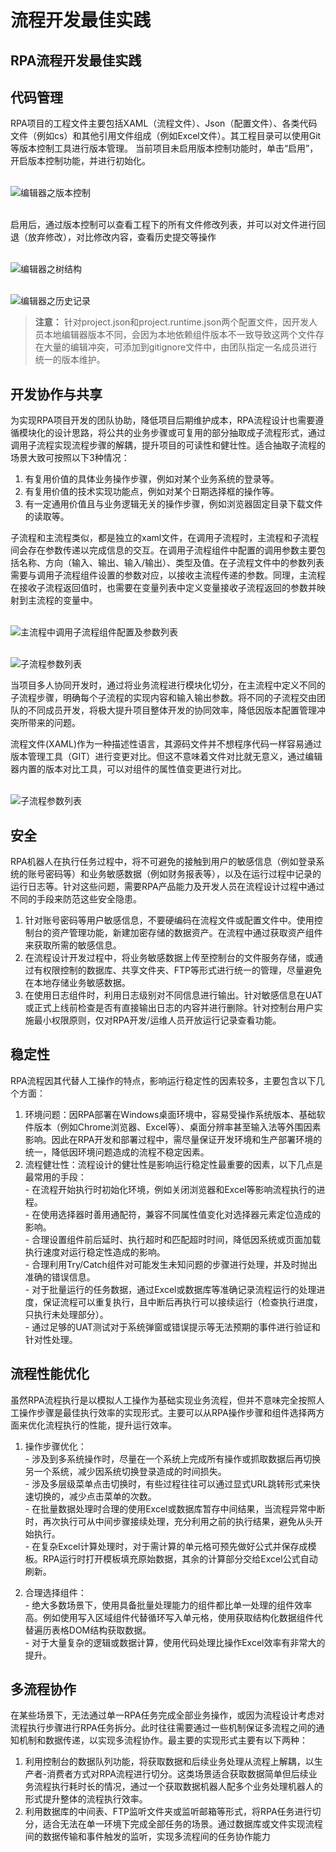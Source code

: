 # 流程开发最佳实践

## RPA流程开发最佳实践
## 代码管理

 RPA项目的工程文件主要包括XAML（流程文件）、Json（配置文件）、各类代码文件（例如cs）和其他引用文件组成（例如Excel文件）。其工程目录可以使用Git等版本控制工具进行版本管理。
当前项目未启用版本控制功能时，单击“启用”，开启版本控制功能，并进行初始化。

</br> ![编辑器之版本控制](https://docimages.blob.core.chinacloudapi.cn/images/DeveloperGuide/lmx-1.png)


</br> 启用后，通过版本控制可以查看工程下的所有文件修改列表，并可以对文件进行回退（放弃修改），对比修改内容，查看历史提交等操作


</br> ![编辑器之树结构](https://docimages.blob.core.chinacloudapi.cn/images/DeveloperGuide/lmx-2.png)

</br> ![编辑器之历史记录](https://docimages.blob.core.chinacloudapi.cn/images/DeveloperGuide/lmx-3.png)

> **注意：**
> 针对project.json和project.runtime.json两个配置文件，因开发人员本地编辑器版本不同，会因为本地依赖组件版本不一致导致这两个文件存在大量的编辑冲突，可添加到gitignore文件中，由团队指定一名成员进行统一的版本维护。


## 开发协作与共享
为实现RPA项目开发的团队协助，降低项目后期维护成本，RPA流程设计也需要遵循模块化的设计思路，将公共的业务步骤或可复用的部分抽取成子流程形式，通过调用子流程实现流程步骤的解耦，提升项目的可读性和健壮性。适合抽取子流程的场景大致可按照以下3种情况：
1. 有复用价值的具体业务操作步骤，例如对某个业务系统的登录等。
2. 有复用价值的技术实现功能点，例如对某个日期选择框的操作等。
3. 有一定通用价值且与业务逻辑无关的操作步骤，例如浏览器固定目录下载文件的读取等。

子流程和主流程类似，都是独立的xaml文件，在调用子流程时，主流程和子流程间会存在参数传递以完成信息的交互。在调用子流程组件中配置的调用参数主要包括名称、方向（输入、输出、输入/输出）、类型及值。在子流程文件中的参数列表需要与调用子流程组件设置的参数对应，以接收主流程传递的参数。同理，主流程在接收子流程返回值时，也需要在变量列表中定义变量接收子流程返回的参数并映射到主流程的变量中。



</br>![主流程中调用子流程组件配置及参数列表](https://docimages.blob.core.chinacloudapi.cn/images/DeveloperGuide/lmx-4.png)

</br>![子流程参数列表](https://docimages.blob.core.chinacloudapi.cn/images/DeveloperGuide/lmx-5.png)

当项目多人协同开发时，通过将业务流程进行模块化切分，在主流程中定义不同的子流程步骤，明确每个子流程的实现内容和输入输出参数。将不同的子流程交由团队的不同成员开发，将极大提升项目整体开发的协同效率，降低因版本配置管理冲突所带来的问题。

流程文件(XAML)作为一种描述性语言，其源码文件并不想程序代码一样容易通过版本管理工具（GIT）进行变更对比。但这不意味着文件对比就无意义，通过编辑器内置的版本对比工具，可以对组件的属性值变更进行对比。

</br>![子流程参数列表](https://docimages.blob.core.chinacloudapi.cn/images/DeveloperGuide/lmx-6.png)


## 安全
RPA机器人在执行任务过程中，将不可避免的接触到用户的敏感信息（例如登录系统的账号密码等）和业务敏感数据（例如财务报表等），以及在运行过程中记录的运行日志等。针对这些问题，需要RPA产品能力及开发人员在流程设计过程中通过不同的手段来防范这些安全隐患。

1. 针对账号密码等用户敏感信息，不要硬编码在流程文件或配置文件中。使用控制台的资产管理功能，新建加密存储的数据资产。在流程中通过获取资产组件来获取所需的敏感信息。
2. 在流程设计开发过程中，将业务敏感数据上传至控制台的文件服务存储，或通过有权限控制的数据库、共享文件夹、FTP等形式进行统一的管理，尽量避免在本地存储业务敏感数据。
3. 在使用日志组件时，利用日志级别对不同信息进行输出。针对敏感信息在UAT或正式上线前检查是否有直接输出日志的内容并进行删除。针对控制台用户实施最小权限原则，仅对RPA开发/运维人员开放运行记录查看功能。


## 稳定性
RPA流程因其代替人工操作的特点，影响运行稳定性的因素较多，主要包含以下几个方面：

1. 环境问题：因RPA部署在Windows桌面环境中，容易受操作系统版本、基础软件版本（例如Chrome浏览器、Excel等）、桌面分辨率甚至输入法等外围因素影响。因此在RPA开发和部署过程中，需尽量保证开发环境和生产部署环境的统一，降低因环境问题造成的流程不稳定因素。
2. 流程健壮性：流程设计的健壮性是影响运行稳定性最重要的因素，以下几点是最常用的手段：
  </br>-  在流程开始执行时初始化环境，例如关闭浏览器和Excel等影响流程执行的进程。
  </br>-  在使用选择器时善用通配符，兼容不同属性值变化对选择器元素定位造成的影响。
  </br>-  合理设置组件前后延时、执行超时和匹配超时时间，降低因系统或页面加载执行速度对运行稳定性造成的影响。
  </br>-  合理利用Try/Catch组件对可能发生未知问题的步骤进行处理，并及时抛出准确的错误信息。
  </br>-  对于批量运行的任务数据，通过Excel或数据库等准确记录流程运行的处理进度，保证流程可以重复执行，且中断后再执行可以接续运行（检查执行进度，只执行未处理部分）。
  </br>-  通过足够的UAT测试对于系统弹窗或错误提示等无法预期的事件进行验证和针对性处理。


## 流程性能优化
虽然RPA流程执行是以模拟人工操作为基础实现业务流程，但并不意味完全按照人工操作步骤是最佳执行效率的实现形式。主要可以从RPA操作步骤和组件选择两方面来优化流程执行的性能，提升运行效率。

1. 操作步骤优化：
  </br>-  涉及到多系统操作时，尽量在一个系统上完成所有操作或抓取数据后再切换另一个系统，减少因系统切换登录造成的时间损失。
  </br>-  涉及多层级菜单点击切换时，有些过程往往可以通过显式URL跳转形式来快速切换的，减少点击菜单的次数。
  </br>-  在批量数据处理时合理的使用Excel或数据库暂存中间结果，当流程异常中断时，再次执行可从中间步骤接续处理，充分利用之前的执行结果，避免从头开始执行。
  </br>-  在复杂Excel计算处理时，对于需计算的单元格可预先做好公式并保存成模板。RPA运行时打开模板填充原始数据，其余的计算部分交给Excel公式自动刷新。

2. 合理选择组件：
  </br>-  绝大多数场景下，使用具备批量处理能力的组件都比单一处理的组件效率高。例如使用写入区域组件代替循环写入单元格，使用获取结构化数据组件代替遍历表格DOM结构获取数据。
  </br>-  对于大量复杂的逻辑或数据计算，使用代码处理比操作Excel效率有非常大的提升。

## 多流程协作
在某些场景下，无法通过单一RPA任务完成全部业务操作，或因为流程设计考虑对流程执行步骤进行RPA任务拆分。此时往往需要通过一些机制保证多流程之间的通知机制和数据传递，以实现多流程协作。最主要的实现形式主要有以下两种：
1. 利用控制台的数据队列功能，将获取数据和后续业务处理从流程上解耦，以生产者-消费者方式对RPA流程进行切分。这类场景适合获取数据简单但后续业务流程执行耗时长的情况，通过一个获取数据机器人配多个业务处理机器人的形式提升整体的流程执行效率。
2. 利用数据库的中间表、FTP监听文件夹或监听邮箱等形式，将RPA任务进行切分，适合无法在单一环境下完成全部任务的场景。通过数据库或文件实现流程间的数据传输和事件触发的监听，实现多流程间的任务协作能力

